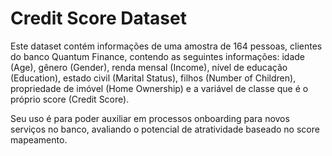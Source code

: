 # Credit Score Dataset

Este dataset contém informações de uma amostra de 164 pessoas, clientes do banco Quantum Finance, contendo as seguintes informações: idade (Age), gênero (Gender), renda mensal (Income), nível de educação (Education), estado civil (Marital Status), filhos (Number of Children), propriedade de imóvel (Home Ownership) e a variável de classe que é o próprio score (Credit Score).

Seu uso é para poder auxiliar em processos onboarding para novos serviços no banco, avaliando o potencial de atratividade baseado no score mapeamento.